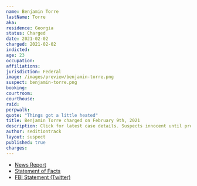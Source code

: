 ```yaml
---
name: Benjamin Torre
lastName: Torre
aka:
residence: Georgia
status: Charged
date: 2021-02-02
charged: 2021-02-02
indicted:
age: 23
occupation:
affiliations:
jurisdiction: Federal
image: /images/preview/benjamin-torre.png
suspect: benjamin-torre.png
booking:
courtroom:
courthouse:
raid:
perpwalk:
quote: "Things got a little heated"
title: Benjamin Torre charged on February 9th, 2021
description: Click for latest case details. Suspects innocent until proven guilty.
author: seditiontrack
layout: suspect
published: true
charges:
---
```

- [News Report](https://www.cbs46.com/news/dawsonville-23-year-old-arrested-in-connection-to-capitol-hill-violence/article_2ccc63f2-6b08-11eb-9aef-0f13cbd239eb.html)
- [Statement of Facts](https://www.justice.gov/usao-dc/case-multi-defendant/file/1365776/download)
- [FBI Statement (Twitter)](https://twitter.com/FBIAtlanta/status/1359210114499170310)
